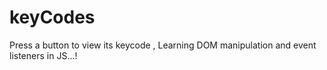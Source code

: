 # keyCodes
Press a button to view its keycode , Learning DOM manipulation and event listeners in JS...!

